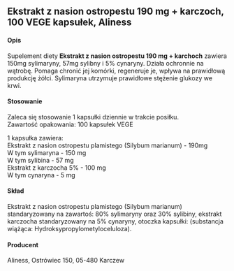 ## Ekstrakt z nasion ostropestu 190 mg + karczoch, 100 VEGE kapsułek, Aliness

#### Opis

Supelement diety **Ekstrakt z nasion ostropestu 190 mg + karchoch** zawiera 150mg sylimaryny, 57mg sylibny i 5% cynaryny. Działa ochronnie na wątrobę. Pomaga chronić jej komórki, regeneruje je, wpływa na prawidłową produkcję żółci. Sylimaryna utrzymuje prawidłowe stężenie glukozy we krwi.

#### Stosowanie

Zaleca się stosowanie 1 kapsułki dziennie w trakcie posiłku.  
Zawartość opakowania: 100 kapsułek VEGE

1 kapsułka zawiera:     
Ekstrakt z nasion ostropestu plamistego (Silybum marianum) - 190mg  
  W tym sylimaryna - 150 mg  
  W tym sylibina - 57 mg    
Ekstrakt z karczocha 5% - 100 mg  
W tym cynaryna - 5 mg

#### Skład

 Ekstrakt z nasion ostropestu plamistego (Silybum marianum) standaryzowany na zawartoś: 80% sylimaryny oraz 30% sylibiny, ekstrakt karczocha standaryzowany na 5% cynaryny, otoczka kapsułki: (substancja wiążąca: Hydroksypropylometyloceluloza).

#### Producent
Aliness, Ostrówiec 150, 05-480 Karczew